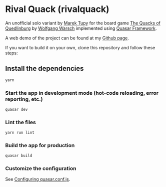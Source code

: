 # Rival Quack (rivalquack)

An unofficial solo variant by [Marek Tupy](https://www.boardgamegeek.com/filepage/174678/solo-variant) for the board game [The Quacks of Quedlinburg](https://www.boardgamegeek.com/boardgame/244521/quacks-quedlinburg) by [Wolfgang Warsch](https://www.boardgamegeek.com/boardgamedesigner/80162/wolfgang-warsch) implemented using [Quasar Framework](https://quasar.dev/).

A web demo of the project can be found at my [Github page](https://waschinski.github.io/rivalquack/).

If you want to build it on your own, clone this repository and follow these steps:

## Install the dependencies

```bash
yarn
```

### Start the app in development mode (hot-code reloading, error reporting, etc.)

```bash
quasar dev
```

### Lint the files

```bash
yarn run lint
```

### Build the app for production

```bash
quasar build
```

### Customize the configuration

See [Configuring quasar.conf.js](https://quasar.dev/quasar-cli/quasar-conf-js).
